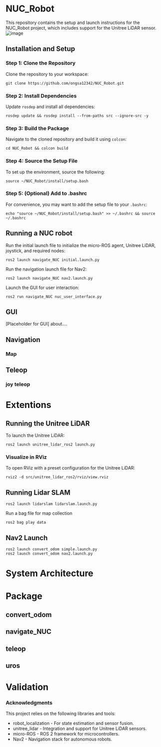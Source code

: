 # NUC_Robot
This repository contains the setup and launch instructions for the NUC_Robot project, which includes support for the Unitree LiDAR sensor.
![image](https://github.com/user-attachments/assets/d8f1b66f-170a-48bb-8e90-d4080bdfe2f4)

## Installation and Setup
### Step 1: Clone the Repository
Clone the repository to your workspace:
```
git clone https://github.com/ongsa12342/NUC_Robot.git
```
### Step 2: Install Dependencies
Update `rosdep` and install all dependencies:
```
rosdep update && rosdep install --from-paths src --ignore-src -y
```
### Step 3: Build the Package
Navigate to the cloned repository and build it using `colcon`:
```
cd NUC_Robot && colcon build
```
### Step 4: Source the Setup File
To set up the environment, source the following:
```
source ~/NUC_Robot/install/setup.bash
```
### Step 5: (Optional) Add to .bashrc
For convenience, you may want to add the setup file to your `.bashrc`:
```
echo "source ~/NUC_Robot/install/setup.bash" >> ~/.bashrc && source ~/.bashrc
```
## Running a NUC robot
Run the initial launch file to initialize the micro-ROS agent, Unitree LiDAR, joystick, and required nodes:
```
ros2 launch navigate_NUC initial.launch.py
```
Run the navigation launch file for Nav2:
```
ros2 launch navigate_NUC nav2.launch.py
```
Launch the GUI for user interaction:
```
ros2 run navigate_NUC nuc_user_interface.py
```
## GUI
[Placeholder for GUI]
about....

## Navigation
### Map
## Teleop

### joy teleop



# Extentions
## Running the Unitree LiDAR
To launch the Unitree LiDAR:
```
ros2 launch unitree_lidar_ros2 launch.py
```
### Visualize in RViz
To open RViz with a preset configuration for the Unitree LiDAR:
```
rviz2 -d src/unitree_lidar_ros2/rviz/view.rviz
```
## Running Lidar SLAM
```
ros2 launch lidarslam lidarslam.launch.py
```
Run a bag file for map collection
```
ros2 bag play data
```
## Nav2 Launch 
```
ros2 launch convert_odom simple.launch.py 
ros2 launch convert_odom nav2.launch.py 
```
# System Architecture

# Package
## convert_odom
## navigate_NUC
## teleop
## uros

# Validation

### Acknowledgments
This project relies on the following libraries and tools:
 - robot_localization - For state estimation and sensor fusion.
 - unitree_lidar - Integration and support for Unitree LiDAR sensors.
 - micro-ROS - ROS 2 framework for microcontrollers.
 - Nav2 - Navigation stack for autonomous robots.
